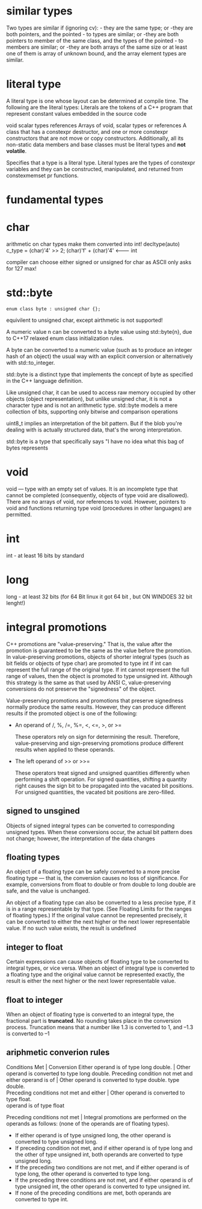 # similar types

Two types are similar if (ignoring cv):
    - they are the same type;
or -they are both pointers, and the pointed - to types are similar;
or -they are both pointers to member of the same class,
    and the types of the pointed - to members are similar;
or -they are both arrays of the same size or
    at least one of them is array of unknown bound,
    and the array element types are similar.


# literal type

A literal type is one whose layout can be determined at compile time. The following are the literal types:
Literals are the tokens of a C++ program that represent constant values embedded in the source code

void
scalar types
references
Arrays of void, scalar types or references
A class that has a constexpr destructor, and one or more constexpr constructors that are not move or copy constructors. Additionally, all its non-static data members and base classes must be literal types and **not volatile**.


Specifies that a type is a literal type. Literal types are the types of constexpr variables and they can be constructed, manipulated, and returned from constexmemset pr functions.



# fundamental types

# char

arithmetic on char types make them converted into int!
decltype(auto) c_type = (char)'4' >> 2; 
(char)'f' + (char)'4' <--- int

compiler can choose either signed or unsigned for char as ASCII only asks for 127 max!

# std::byte 

```
enum class byte : unsigned char {};
```

equivilent to unsigned char, except airthmetic is not supported!

A numeric value n can be converted to a byte value using std::byte{n}, due to C++17 relaxed enum class initialization rules.

A byte can be converted to a numeric value (such as to produce an integer hash of an object) the usual way with an explicit conversion or alternatively with std::to_integer.

std::byte is a distinct type that implements the concept of byte as specified in the C++ language definition.

Like unsigned char, it can be used to access raw memory occupied by other objects (object representation), but unlike unsigned char, it is not a character type and is not an arithmetic type. std::byte models a mere collection of bits, supporting only bitwise and comparison operations

uint8_t implies an interpretation of the bit pattern. But if the blob you're dealing with is actually structured data, that's the wrong interpretation.

std::byte is a type that specifically says "I have no idea what this bag of bytes represents


# void
void — type with an empty set of values. It is an incomplete type that cannot be completed (consequently, objects of type void are disallowed). There are no arrays of void, nor references to void. However, pointers to void and functions returning type void (procedures in other languages) are permitted.



#  int
int - at least 16 bits by standard

# long
long - at least 32 bits (for 64 Bit linux it got 64 bit , but ON WINDOES 32 bit lenght!)

# integral promotions

C++ promotions are "value-preserving." That is, the value after the promotion is guaranteed to be the same as the value before the promotion. In value-preserving promotions, objects of shorter integral types (such as bit fields or objects of type char) are promoted to type int if int can represent the full range of the original type. If int cannot represent the full range of values, then the object is promoted to type unsigned int. Although this strategy is the same as that used by ANSI C, value-preserving conversions do not preserve the "signedness" of the object.

Value-preserving promotions and promotions that preserve signedness normally produce the same results. However, they can produce different results if the promoted object is one of the following:

 - An operand of /, %, /=, %=, <, <=, >, or >=

    These operators rely on sign for determining the result. Therefore, value-preserving and sign-preserving promotions produce different results when applied to these operands.

- The left operand of >> or >>=

    These operators treat signed and unsigned quantities differently when performing a shift operation. For signed quantities, shifting a quantity right causes the sign bit to be propagated into the vacated bit positions. For unsigned quantities, the vacated bit positions are zero-filled.

## signed to unsgined 

Objects of signed integral types can be converted to corresponding unsigned types. When these conversions occur, the actual bit pattern does not change; however, the interpretation of the data changes


## floating types

An object of a floating type can be safely converted to a more precise floating type — that is, the conversion causes no loss of significance. For example, conversions from float to double or from double to long double are safe, and the value is unchanged.

An object of a floating type can also be converted to a less precise type, if it is in a range representable by that type. (See Floating Limits for the ranges of floating types.) If the original value cannot be represented precisely, it can be converted to either the next higher or the next lower representable value. If no such value exists, the result is undefined

## integer to float

Certain expressions can cause objects of floating type to be converted to integral types, or vice versa. When an object of integral type is converted to a floating type and the original value cannot be represented exactly, the result is either the next higher or the next lower representable value.


## float to integer


When an object of floating type is converted to an integral type, the fractional part is **truncated**. No rounding takes place in the conversion process. Truncation means that a number like 1.3 is converted to 1, and –1.3 is converted to –1

## ariphmetic converion rules

Conditions Met	                                        | Conversion
Either operand is of type long double.	                | Other operand is converted to type long double.
Preceding condition not met and either operand is of    | Other operand is converted to type double.
type double.	                                         
Preceding conditions not met and either                 | Other operand is converted to type float.     
operand is of type float

Preceding conditions not met                            | Integral promotions are performed on the operands as follows:
(none of the operands are of floating types).	

- If either operand is of type unsigned long, the other operand is converted to type unsigned long.
- If preceding condition not met, and if either operand is of type long and the other of type unsigned int, both operands are converted to type unsigned long.
- If the preceding two conditions are not met, and if either operand is of type long, the other operand is converted to type long.
- If the preceding three conditions are not met, and if either operand is of type unsigned int, the other operand is converted to type unsigned int.
- If none of the preceding conditions are met, both operands are converted to type int.